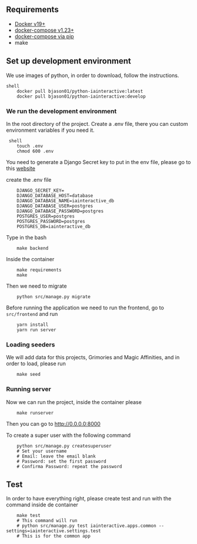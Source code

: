 ## Requirements

- [Docker v19+](https://docs.docker.com/install/linux/docker-ce/ubuntu/)
- [docker-compose v1.23+](https://docs.docker.com/compose/install/)
- [docker-compose via pip](https://pypi.org/project/docker-compose/)
- make

## Set up development environment

We use images of python, in order to download, follow the instructions.

    shell
        docker pull bjason01/python-iainteractive:latest
        docker pull bjason01/python-iainteractive:develop

### We run the development environment
In the root directory of the project.
Create a .env file, there you can custom environment variables if you need it.

     shell
        touch .env
        chmod 600 .env


You need to generate a Django Secret key to put in the env file, please go to this [website](https://www.educative.io/answers/how-to-generate-a-django-secretkey)


create the .env file

        DJANGO_SECRET_KEY=
        DJANGO_DATABASE_HOST=database
        DJANGO_DATABASE_NAME=iainteractive_db
        DJANGO_DATABASE_USER=postgres
        DJANGO_DATABASE_PASSWORD=postgres
        POSTGRES_USER=postgres
        POSTGRES_PASSWORD=postgres
        POSTGRES_DB=iainteractive_db
        
Type in the bash

        make backend
        
Inside the container 
        
        make requirements
        make

Then we need to migrate

        python src/manage.py migrate


Before running the application we need to run the frontend, go to `src/frontend` and run

        yarn install
        yarn run server

### Loading seeders

We will add data for this projects, Grimories and Magic Affinities, and in order to load, please run 

        make seed


### Running server

Now we can run the project, inside the container please

        make runserver


Then you can go to http://0.0.0.0:8000


To create a super user with the following command

        python src/manage.py createsuperuser
        # Set your username
        # Email: leave the email blank
        # Password: set the first password
        # Confirma Password: repeat the password


## Test

In order to have everything right, please create test and run with the command inside de container

        make test
        # This command will run 
        # python src/manage.py test iainteractive.apps.common --settings=iainteractive.settings.test
        # This is for the common app
